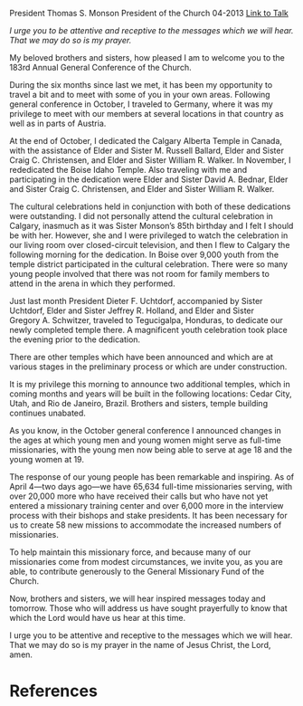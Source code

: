 President Thomas S. Monson
President of the Church
04-2013
[Link to Talk](https://www.churchofjesuschrist.org/study/general-conference/2013/04/welcome-to-conference?lang=eng)

_I urge you to be attentive and receptive to the messages which we will hear. That we may do so is my prayer._

My beloved brothers and sisters, how pleased I am to welcome you to the 183rd Annual General Conference of the Church.

During the six months since last we met, it has been my opportunity to travel a bit and to meet with some of you in your own areas. Following general conference in October, I traveled to Germany, where it was my privilege to meet with our members at several locations in that country as well as in parts of Austria.

At the end of October, I dedicated the Calgary Alberta Temple in Canada, with the assistance of Elder and Sister M. Russell Ballard, Elder and Sister Craig C. Christensen, and Elder and Sister William R. Walker. In November, I rededicated the Boise Idaho Temple. Also traveling with me and participating in the dedication were Elder and Sister David A. Bednar, Elder and Sister Craig C. Christensen, and Elder and Sister William R. Walker.

The cultural celebrations held in conjunction with both of these dedications were outstanding. I did not personally attend the cultural celebration in Calgary, inasmuch as it was Sister Monson’s 85th birthday and I felt I should be with her. However, she and I were privileged to watch the celebration in our living room over closed-circuit television, and then I flew to Calgary the following morning for the dedication. In Boise over 9,000 youth from the temple district participated in the cultural celebration. There were so many young people involved that there was not room for family members to attend in the arena in which they performed.

Just last month President Dieter F. Uchtdorf, accompanied by Sister Uchtdorf, Elder and Sister Jeffrey R. Holland, and Elder and Sister Gregory A. Schwitzer, traveled to Tegucigalpa, Honduras, to dedicate our newly completed temple there. A magnificent youth celebration took place the evening prior to the dedication.

There are other temples which have been announced and which are at various stages in the preliminary process or which are under construction.

It is my privilege this morning to announce two additional temples, which in coming months and years will be built in the following locations: Cedar City, Utah, and Rio de Janeiro, Brazil. Brothers and sisters, temple building continues unabated.

As you know, in the October general conference I announced changes in the ages at which young men and young women might serve as full-time missionaries, with the young men now being able to serve at age 18 and the young women at 19.

The response of our young people has been remarkable and inspiring. As of April 4—two days ago—we have 65,634 full-time missionaries serving, with over 20,000 more who have received their calls but who have not yet entered a missionary training center and over 6,000 more in the interview process with their bishops and stake presidents. It has been necessary for us to create 58 new missions to accommodate the increased numbers of missionaries.

To help maintain this missionary force, and because many of our missionaries come from modest circumstances, we invite you, as you are able, to contribute generously to the General Missionary Fund of the Church.

Now, brothers and sisters, we will hear inspired messages today and tomorrow. Those who will address us have sought prayerfully to know that which the Lord would have us hear at this time.

I urge you to be attentive and receptive to the messages which we will hear. That we may do so is my prayer in the name of Jesus Christ, the Lord, amen.

# References
